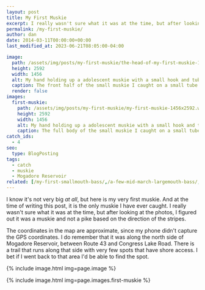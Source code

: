 ```yaml
---
layout: post
title: My First Muskie
excerpt: I really wasn't sure what it was at the time, but after looking at the photos, I figured out it was a muskie and not a pike based on the direction of the stripes.
permalink: /my-first-muskie/
author: dan
date: 2014-03-11T00:00:00+00:00
last_modified_at: 2023-06-21T08:05:00-04:00

image:
  path: /assets/img/posts/my-first-muskie/the-head-of-my-first-muskie-1456x2592.webp
  height: 2592
  width: 1456
  alt: My hand holding up a adolescent muskie with a small hook and tube in its mouth with just the front half of the fish showing
  caption: The front half of the small muskie I caught on a small tube
  render: false
images:
  first-muskie:
    path: /assets/img/posts/my-first-muskie/my-first-muskie-1456x2592.webp
    height: 2592
    width: 1456
    alt: My hand holding up a adolescent muskie with a small hook and tube in its mouth with the full body of the fish showing
    caption: The full body of the small muskie I caught on a small tube
catch_ids:
  - 4
seo:
  type: BlogPosting
tags:
  - catch
  - muskie
  - Mogadore Reservoir
related: [/my-first-smallmouth-bass/,/a-few-mid-march-largemouth-bass/,/mosquito-lake-2012/,]
---
```

I know it's not very big _at all_, but here is my very first muskie. And at the time of writing this post, it is the only muskie I have ever caught. I really wasn't sure what it was at the time, but after looking at the photos, I figured out it was a muskie and not a pike based on the direction of the stripes.

The coordinates in the map are approximate, since my phone didn't capture the GPS coordinates. I do remember that it was along the north side of Mogadore Reservoir, between Route 43 and Congress Lake Road. There is a trail that runs along that side with very few spots that have shore access. I bet if I went back to that area I'd be able to find the spot.

<div id='gallery-7' class='gallery galleryid-189 gallery-columns-2 gallery-size-responsive-300'>
  <dl class='gallery-item'>
    {% include image.html img=page.image %}
  </dl>
  <dl class='gallery-item'>
    {% include image.html img=page.images.first-muskie %}
  </dl>
  <br style="clear: both" />
</div>
